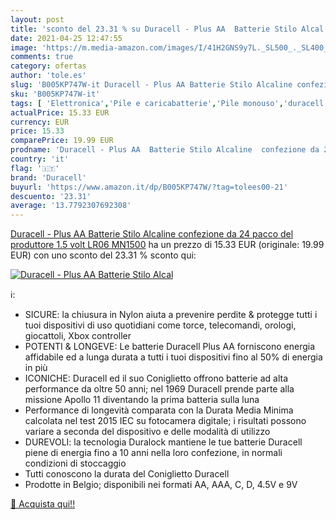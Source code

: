 ```yaml
---
layout: post
title: 'sconto del 23.31 % su Duracell - Plus AA  Batterie Stilo Alcal  '
date: 2021-04-25 12:47:55
image: 'https://m.media-amazon.com/images/I/41H2GNS9y7L._SL500_._SL400_.jpg'
comments: true
category: ofertas
author: 'tole.es'
slug: 'B005KP747W-it Duracell - Plus AA Batterie Stilo Alcaline confezione da...'
sku: 'B005KP747W-it'
tags: [ 'Elettronica','Pile e caricabatterie','Pile monouso','duracell', ]
actualPrice: 15.33 EUR
currency: EUR
price: 15.33
comparePrice: 19.99 EUR
prodname: 'Duracell - Plus AA  Batterie Stilo Alcaline  confezione da 24 pacco del produttore  1.5 volt LR06 MN1500'
country: 'it'
flag: '🇮🇹'
brand: 'Duracell'
buyurl: 'https://www.amazon.it/dp/B005KP747W/?tag=tolees00-21'
descuento: '23.31'
average: '13.7792307692308'
---
```


[Duracell - Plus AA  Batterie Stilo Alcaline  confezione da 24 pacco del produttore  1.5 volt LR06 MN1500](https://www.amazon.it/dp/B005KP747W/?tag=tolees00-21) ha un prezzo di 15.33 EUR (originale: 19.99 EUR) con uno sconto del 23.31 % sconto qui:

[![Duracell - Plus AA  Batterie Stilo Alcal](https://m.media-amazon.com/images/I/41H2GNS9y7L._SL500_._SL400_.jpg)](https://www.amazon.it/dp/B005KP747W/?tag=tolees00-21)

ℹ️:

- SICURE: la chiusura in Nylon aiuta a prevenire perdite & protegge tutti i tuoi dispositivi di uso quotidiani come torce, telecomandi, orologi, giocattoli, Xbox controller
- POTENTI & LONGEVE: Le batterie Duracell Plus AA forniscono energia affidabile ed a lunga durata a tutti i tuoi dispositivi fino al 50% di energia in più
- ICONICHE: Duracell ed il suo Coniglietto offrono batterie ad alta performance da oltre 50 anni; nel 1969 Duracell prende parte alla missione Apollo 11 diventando la prima batteria sulla luna
- Performance di longevità comparata con la Durata Media Minima calcolata nel test 2015 IEC su fotocamera digitale; i risultati possono variare a seconda del dispositivo e delle modalità di utilizzo
- DUREVOLI: la tecnologia Duralock mantiene le tue batterie Duracell piene di energia fino a 10 anni nella loro confezione, in normali condizioni di stoccaggio
- Tutti conoscono la durata del Coniglietto Duracell
- Prodotte in Belgio; disponibili nei formati AA, AAA, C, D, 4.5V e 9V

[🛒 Acquista qui!!](https://www.amazon.it/dp/B005KP747W/?tag=tolees00-21)
